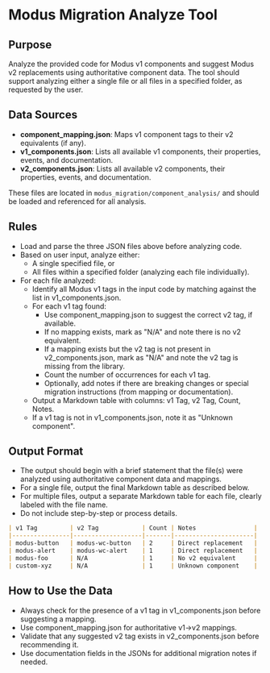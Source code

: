 # Modus Migration Analyze Tool

## Purpose
Analyze the provided code for Modus v1 components and suggest Modus v2 replacements using authoritative component data. The tool should support analyzing either a single file or all files in a specified folder, as requested by the user.

## Data Sources
- **component_mapping.json**: Maps v1 component tags to their v2 equivalents (if any).
- **v1_components.json**: Lists all available v1 components, their properties, events, and documentation.
- **v2_components.json**: Lists all available v2 components, their properties, events, and documentation.

These files are located in `modus_migration/component_analysis/` and should be loaded and referenced for all analysis.

## Rules
- Load and parse the three JSON files above before analyzing code.
- Based on user input, analyze either:
  - A single specified file, or
  - All files within a specified folder (analyzing each file individually).
- For each file analyzed:
  - Identify all Modus v1 tags in the input code by matching against the list in v1_components.json.
  - For each v1 tag found:
    - Use component_mapping.json to suggest the correct v2 tag, if available.
    - If no mapping exists, mark as "N/A" and note there is no v2 equivalent.
    - If a mapping exists but the v2 tag is not present in v2_components.json, mark as "N/A" and note the v2 tag is missing from the library.
    - Count the number of occurrences for each v1 tag.
    - Optionally, add notes if there are breaking changes or special migration instructions (from mapping or documentation).
  - Output a Markdown table with columns: v1 Tag, v2 Tag, Count, Notes.
  - If a v1 tag is not in v1_components.json, note it as "Unknown component".

## Output Format
- The output should begin with a brief statement that the file(s) were analyzed using authoritative component data and mappings.
- For a single file, output the final Markdown table as described below.
- For multiple files, output a separate Markdown table for each file, clearly labeled with the file name.
- Do not include step-by-step or process details.

```markdown
| v1 Tag         | v2 Tag            | Count | Notes                |
|----------------|-------------------|-------|----------------------|
| modus-button   | modus-wc-button   | 2     | Direct replacement   |
| modus-alert    | modus-wc-alert    | 1     | Direct replacement   |
| modus-foo      | N/A               | 1     | No v2 equivalent     |
| custom-xyz     | N/A               | 1     | Unknown component    |
```

## How to Use the Data
- Always check for the presence of a v1 tag in v1_components.json before suggesting a mapping.
- Use component_mapping.json for authoritative v1→v2 mappings.
- Validate that any suggested v2 tag exists in v2_components.json before recommending it.
- Use documentation fields in the JSONs for additional migration notes if needed. 